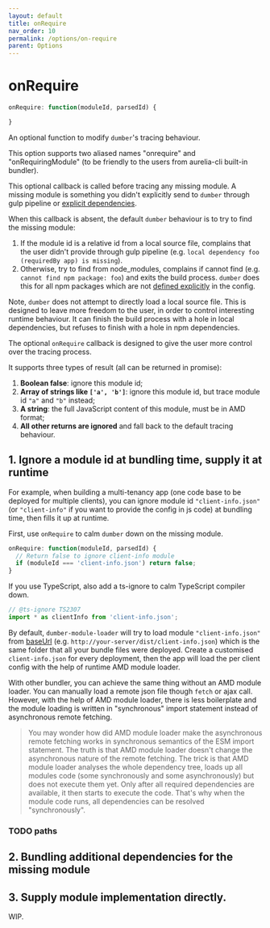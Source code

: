 ```yaml
---
layout: default
title: onRequire
nav_order: 10
permalink: /options/on-require
parent: Options
---
```


# onRequire

```js
onRequire: function(moduleId, parsedId) {

}
```

An optional function to modify `dumber`'s tracing behaviour.

This option supports two aliased names "onrequire" and "onRequiringModule" (to be friendly to the users from aurelia-cli built-in bundler).

This optional callback is called before tracing any missing module. A missing module is something you didn't explicitly send to `dumber` through gulp pipeline or [explicit dependencies](./deps).

When this callback is absent, the default `dumber` behaviour is to try to find the missing module:
1. If the module id is a relative id from a local source file, complains that the user didn't provide through gulp pipeline (e.g. `local dependency foo (requiredBy app) is missing`).
2. Otherwise, try to find from node_modules, complains if cannot find (e.g. `cannot find npm package: foo`) and exits the build process. `dumber` does this for all npm packages which are not [defined explicitly](./deps) in the config.

Note, `dumber` does not attempt to directly load a local source file. This is designed to leave more freedom to the user, in order to control interesting runtime behaviour. It can finish the build process with a hole in local dependencies, but refuses to finish with a hole in npm dependencies.

The optional `onRequire` callback is designed to give the user more control over the tracing process.

It supports three types of result (all can be returned in promise):

1. **Boolean false**: ignore this module id;
2. **Array of strings like `['a', 'b']`**: ignore this module id, but trace module id `"a"` and `"b"` instead;
3. **A string**: the full JavaScript content of this module, must be in AMD format;
4. **All other returns are ignored** and fall back to the default tracing behaviour.

## 1. Ignore a module id at bundling time, supply it at runtime

For example, when building a multi-tenancy app (one code base to be deployed for multiple clients), you can ignore module id `"client-info.json"` (or `"client-info"` if you want to provide the config in js code) at bundling time, then fills it up at runtime.

First, use `onRequire` to calm `dumber` down on the missing module.

```js
onRequire: function(moduleId, parsedId) {
  // Return false to ignore client-info module
  if (moduleId === 'client-info.json') return false;
}
```

If you use TypeScript, also add a ts-ignore to calm TypeScript compiler down.

```js
// @ts-ignore TS2307
import * as clientInfo from 'client-info.json';
```

By default, `dumber-module-loader` will try to load module `"client-info.json"` from [baseUrl](./base-url) (e.g. `http://your-server/dist/client-info.json`) which is the same folder that all your bundle files were deployed. Create a customised `client-info.json` for every deployment, then the app will load the per client config with the help of runtime AMD module loader.

With other bundler, you can achieve the same thing without an AMD module loader. You can manually load a remote json file though `fetch` or ajax call. However, with the help of AMD module loader, there is less boilerplate and the module loading is written in "synchronous" import statement instead of asynchronous remote fetching.

> You may wonder how did AMD module loader make the asynchronous remote fetching works in synchronous semantics of the ESM import statement. The truth is that AMD module loader doesn't change the asynchronous nature of the remote fetching. The trick is that AMD module loader analyses the whole dependency tree, loads up all modules code (some synchronously and some asynchronously) but does not execute them yet. Only after all required dependencies are available, it then starts to execute the code. That's why when the module code runs, all dependencies can be resolved "synchronously".

### TODO paths

## 2. Bundling additional dependencies for the missing module

## 3. Supply module implementation directly.

WIP.
